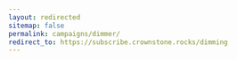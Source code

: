 ```yaml
---
layout: redirected
sitemap: false
permalink: campaigns/dimmer/
redirect_to: https://subscribe.crownstone.rocks/dimming
---
```

